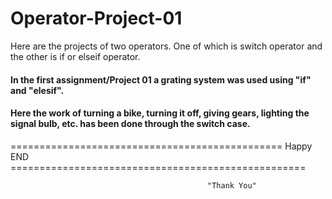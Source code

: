 # Operator-Project-01
Here are the projects of two operators. One of which is switch operator and the other is if or elseif operator.

#### In the first assignment/Project 01 a grating system was used using "if" and "elesif".
#### Here the work of turning a bike, turning it off, giving gears, lighting the signal bulb, etc. has been done through the switch case.




















=============================================== Happy END ===================================================

                                                "Thank You"
